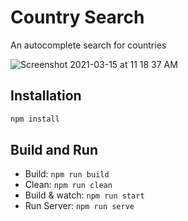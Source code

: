 # Country Search

An autocomplete search for countries

![Screenshot 2021-03-15 at 11 18 37 AM](https://user-images.githubusercontent.com/5356506/111099311-35cf0580-8580-11eb-9008-fbd6de22897d.png)

## Installation

```sh
npm install
```

## Build and Run

- Build: `npm run build`
- Clean: `npm run clean`
- Build & watch: `npm run start`
- Run Server: `npm run serve`
